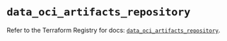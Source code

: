 # `data_oci_artifacts_repository`

Refer to the Terraform Registry for docs: [`data_oci_artifacts_repository`](https://registry.terraform.io/providers/oracle/oci/6.37.0/docs/data-sources/artifacts_repository).
